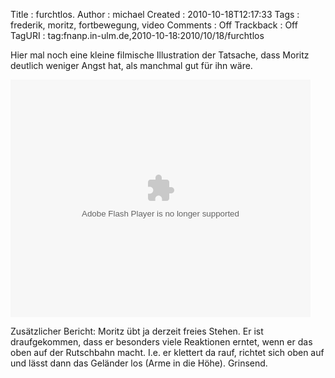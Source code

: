 Title     : furchtlos.
Author    : michael
Created   : 2010-10-18T12:17:33
Tags      : frederik, moritz, fortbewegung, video
Comments  : Off
Trackback : Off
TagURI    : tag:fnanp.in-ulm.de,2010-10-18:2010/10/18/furchtlos

Hier mal noch eine kleine filmische Illustration der Tatsache, dass Moritz
deutlich weniger Angst hat, als manchmal gut für ihn wäre. 

<embed src="http://fnanp.in-ulm.de/flv/mediaplayer.swf" width="480" height="380" type="application/x-shockwave-flash" pluginspage="http://www.macromedia.com/go/getflashplayer" flashvars="file=http://fnanp.in-ulm.de/flv/rutschbahn-2010-10-17.flv&image=http://fnanp.in-ulm.de/flv/rutschbahn-2010-10-17.jpg" />

Zusätzlicher Bericht: Moritz übt ja derzeit freies Stehen. Er ist
draufgekommen, dass er besonders viele Reaktionen erntet, wenn er das oben auf
der Rutschbahn macht. I.e. er klettert da rauf, richtet sich oben auf und
lässt dann das Geländer los (Arme in die Höhe). Grinsend.
